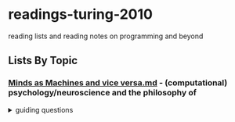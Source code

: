 # readings-turing-2010
reading lists and reading notes on programming and beyond

## Lists By Topic
### [Minds as Machines and vice versa.md](https://github.com/kellydinneen/readings-turing-2010/blob/master/Minds%20as%20Machines%20and%20vice%20versa.md) - (computational) psychology/neuroscience and the philosophy of
<details>
<summary> guiding questions </summary> <br> <ul>
<li><em>how can learn from the human mind to build better software?</em></li>
	<ul>
	<li>how can we (and should we) model computers on ourselves?</li>
	<li>how can we avoid the pitfalls of human psychology when designing computer 'psychologies'</li>
	<li>does framing software as psychology help us or hurt us as designers?</li>	
	</ul><br>	
<li><em>how can we build software that is better for the human mind</em></li>
	<ul>
	<li>how is the technology we use contributing to our wellbeing, planting new epistemic habits, changing the way we think</li>
	<li>what can psychology + neuroscience tell us about how can we do better for users</li>
	<li>how can we augment + fill in the gaps of human capacities rather than merely replicating + replacing them</li>	
	</ul><br>		
<li><em>how can understanding of computers enhance our understanding of the mind</em></li>
	<ul>
	<li>what can psychologists/neuroscientists learn from programmers and computer scientists about the nature of information and thought</li>	
	</ul><br>		
<li><em>how can software be used as a tool in behavioral science research</em></li>
	<ul>
	<li>for modelling of neural function, decision making, social interaction</li>
	<li>for data processing</li>
	<li>for data collection (e.g. scaled, web hosted surveys and digital experiments)</li>	
	<li>for communication and education</li>	
	</ul><br>		
<li><em>what should we think about AI?</em></li>
	<ul>
	<li>what is there to be afraid of?</li>
	<li>what kind of control do we have over the future?</li>
	</ul>
</ul>
	
</details>

